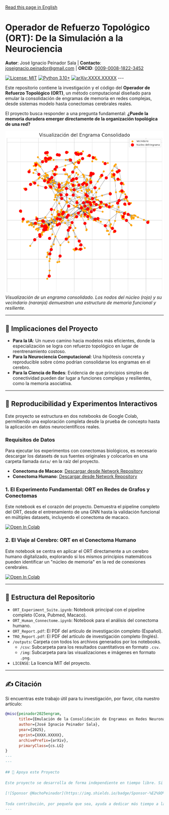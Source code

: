 [Read this page in English](README_EN.md)

# Operador de Refuerzo Topológico (ORT): De la Simulación a la Neurociencia

**Autor**: José Ignacio Peinador Sala | **Contacto**: [joseignacio.peinador@gmail.com](mailto:joseignacio.peinador@gmail.com) | **ORCID**: [0009-0008-1822-3452](https://orcid.org/0009-0008-1822-3452)

[![License: MIT](https://img.shields.io/badge/License-MIT-yellow.svg)](https://opensource.org/licenses/MIT)
[![Python 3.10+](https://img.shields.io/badge/python-3.10+-blue.svg)](https://www.python.org/downloads/)
[![arXiv:XXXX.XXXXX](https://img.shields.io/badge/arXiv-XXXX.XXXXX-b31b1b.svg)](https://arxiv.org/abs/XXXX.XXXXX) ---

Este repositorio contiene la investigación y el código del **Operador de Refuerzo Topológico (ORT)**, un método computacional diseñado para emular la consolidación de engramas de memoria en redes complejas, desde sistemas modelo hasta conectomas cerebrales reales.

El proyecto busca responder a una pregunta fundamental: **¿Puede la memoria duradera emerger directamente de la organización topológica de una red?**

![Engram Visualization](https://github.com/NachoPeinador/Topological-Reinforcement-Operator/blob/main/outputs/img/engrama_consolidado.png)
*Visualización de un engrama consolidado. Los nodos del núcleo (rojo) y su vecindario (naranja) demuestran una estructura de memoria funcional y resiliente.*

---

## 🎯 Implicaciones del Proyecto

* **Para la IA**: Un nuevo camino hacia modelos más eficientes, donde la especialización se logra con refuerzo topológico en lugar de reentrenamiento costoso.
* **Para la Neurociencia Computacional**: Una hipótesis concreta y reproducible sobre cómo podrían consolidarse los engramas en el cerebro.
* **Para la Ciencia de Redes**: Evidencia de que principios simples de conectividad pueden dar lugar a funciones complejas y resilientes, como la memoria asociativa.

---

## 🔬 Reproducibilidad y Experimentos Interactivos

Este proyecto se estructura en dos notebooks de Google Colab, permitiendo una exploración completa desde la prueba de concepto hasta la aplicación en datos neurocientíficos reales.

### **Requisitos de Datos**

Para ejecutar los experimentos con conectomas biológicos, es necesario descargar los datasets de sus fuentes originales y colocarlos en una carpeta llamada `data/` en la raíz del proyecto.

* **Conectoma de Macaco**: [Descargar desde Network Repository](https://networkrepository.com/bn-macaque-rhesus-cerebral-cortex-1.php)
* **Conectoma Humano**: [Descargar desde Network Repository](https://networkrepository.com/bn-human-BNU-1-0025890-session-1.php)

### **1. El Experimento Fundamental: ORT en Redes de Grafos y Conectomas**

Este notebook es el corazón del proyecto. Demuestra el pipeline completo del ORT, desde el entrenamiento de una GNN hasta la validación funcional en múltiples datasets, incluyendo el conectoma de macaco.

[![Open In Colab](https://colab.research.google.com/assets/colab-badge.svg)](ENLACE_A_TU_COLAB_ORT.ipynb)

### **2. El Viaje al Cerebro: ORT en el Conectoma Humano**

Este notebook se centra en aplicar el ORT directamente a un cerebro humano digitalizado, explorando si los mismos principios matemáticos pueden identificar un "núcleo de memoria" en la red de conexiones cerebrales.

[![Open In Colab](https://colab.research.google.com/assets/colab-badge.svg)](ENLACE_A_TU_COLAB_ORT_HUMAN.ipynb)

---

## 📂 Estructura del Repositorio

* `ORT_Experiment_Suite.ipynb`: Notebook principal con el pipeline completo (Cora, Pubmed, Macaco).
* `ORT_Human_Connectome.ipynb`: Notebook para el análisis del conectoma humano.
* `ORT_Report.pdf`: El PDF del artículo de investigación completo (Español).
* `TRO_Report.pdf`: El PDF del artículo de investigación completo (Inglés).
* `/outputs`: Carpeta con todos los archivos generados por los notebooks.
  * `/csv`: Subcarpeta para los resultados cuantitativos en formato `.csv`.
  * `/img`: Subcarpeta para las visualizaciones e imágenes en formato `.png`.
* `LICENSE`: La licencia MIT del proyecto.

---

## ✍️ Citación

Si encuentras este trabajo útil para tu investigación, por favor, cita nuestro artículo:

```bibtex
@misc{peinador2025engram,
      title={Emulación de la Consolidación de Engramas en Redes Neuronales mediante un Operador de Refuerzo Topológico}, 
      author={José Ignacio Peinador Sala},
      year={2025},
      eprint={XXXX.XXXXX},
      archivePrefix={arXiv},
      primaryClass={cs.LG}
}
---
---

## 💖 Apoya este Proyecto

Este proyecto se desarrolla de forma independiente en tiempo libre. Si encuentras este trabajo valioso y quieres apoyar su continuidad y la creación de nuevas investigaciones, puedes hacerlo a través de GitHub Sponsors.

[![Sponsor @NachoPeinador](https://img.shields.io/badge/Sponsor-%E2%9D%A4-%23db61a2.svg)](https://github.com/sponsors/NachoPeinador)

Toda contribución, por pequeña que sea, ayuda a dedicar más tiempo a la ciencia abierta. ¡Gracias!
---


